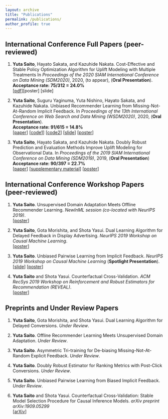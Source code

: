 ```yaml
---
layout: archive
title: "Publications"
permalink: /publications/
author_profile: true
---
```


## International Conference Full Papers (peer-reviewed)

1. **Yuta Saito**, Hayato Sakata, and Kazuhide Nakata. Cost-Effective and Stable Policy Optimization Algorithm for Uplift Modeling with Multiple Treatments In _Proceedings of the 2020 SIAM International Conference on Data Mining (SDM2020)_, 2020, (to appear), (**Oral Presentation**).  
   **Acceptance rate: 75/312 = 24.0%**  
   [[pdf](https://usaito.github.io/files/varts.pdf)][poster] [slide]

2. **Yuta Saito**, Suguru Yaginuma, Yuta Nishino, Hayato Sakata, and Kazuhide Nakata. Unbiased Recommender Learning from Missing-Not-At-Random Implicit Feedback. In _Proceedings of the 13th International Conference on Web Search and Data Mining (WSDM2020)_, 2020, (**Oral Presentation**).  
   **Acceptance rate: 91/615 = 14.8%**  
   [[paper](https://dl.acm.org/doi/abs/10.1145/3336191.3371783)] [[code1](https://github.com/usaito/unbiased-implicit-rec)] [[code2](https://github.com/usaito/unbiased-implicit-rec-real)] [[slide](https://usaito.github.io/files/relmf-slide.pdf)] [[poster](https://usaito.github.io/files/relmf-poster.pdf)]

3. **Yuta Saito**, Hayato Sakata, and Kazuhide Nakata. Doubly Robust Prediction and Evaluation Methods Improve Uplift Modeling for Observational Data. In _Proceedings of the 2019 SIAM International Conference on Data Mining (SDM2019)_, 2019, (**Oral Presentation**)  
   **Acceptance rate: 90/397 = 22.7%**  
    [[paper](https://epubs.siam.org/doi/abs/10.1137/1.9781611975673.53)] [[supplementary material](https://usaito.github.io/files/SDM19_appendix.pdf)] [[poster](https://usaito.github.io/files/SDM19_poster.pdf)]

## International Conference Workshop Papers (peer-reviewed)

1.  **Yuta Saito**. Unsupervised Domain Adaptation Meets Offline Recommender Learning. _NewInML session (co-located with NeurIPS 2019)_.  
    [[poster](https://usaito.github.io/files/damf_ws_poster.pdf)]

2.  **Yuta Saito**, Gota Morishita, and Shota Yasui. Dual Learning Algorithm for Delayed Feedback in Display Advertising. _NeurIPS 2019 Workshop on Causal Machine Learning_.  
    [[poster](https://usaito.github.io/files/dladf_ws_poster.pdf)]

3.  **Yuta Saito**. Unbiased Pairwise Learning from Implicit Feedback. _NeurIPS 2019 Workshop on Causal Machine Learning_ (**Spotlight Presentation**).  
    [[slide](https://drive.google.com/open?id=1IkdS2nopkVDe3moUOI0W8MED3NSzvwk7)] [[poster](https://drive.google.com/open?id=1th8dMxYBVZEpXh2y1SxyJw9d74EqZxyD)]

4.  **Yuta Saito** and Shota Yasui. Counterfactual Cross-Validation. _ACM RecSys 2019 Workshop on Reinforcement and Robust Estimators for Recommendation (REVEAL)_.  
    [[poster](https://usaito.github.io/files/cfcv_ws_poster.pdf)]

## Preprints and Under Review Papers

1. **Yuta Saito**, Gota Morishita, and Shota Yasui. Dual Learning Algorithm for Delayed Conversions. _Under Review_.

2. **Yuta Saito**. Offline Recommender Learning Meets Unsupervised Domain Adaptation. _Under Review_.

3. **Yuta Saito**. Asymmetric Tri-training for De-biasing Missing-Not-At-Random Explicit Feedback. _Under Review_.

4. **Yuta Saito**. Doubly Robust Estimator for Ranking Metrics with Post-Click Conversions. _Under Review_.

5. **Yuta Saito**. Unbiased Pairwise Learning from Biased Implicit Feedback. _Under Review_.

6. **Yuta Saito** and Shota Yasui. Counterfactual Cross-Validation: Stable Model Selection Procedure for Causal Inference Models. _arXiv preprint arXiv:1909.05299_  
   [[arXiv](https://arxiv.org/abs/1909.05299)]
